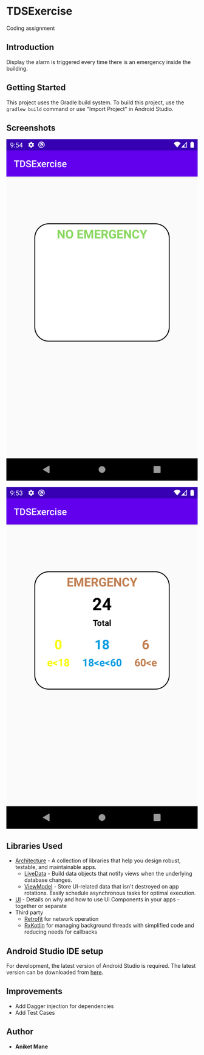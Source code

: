 # TDSExercise
Coding assignment

Introduction
------------

Display the alarm is triggered every time there is an
emergency inside the building.

Getting Started
---------------

This project uses the Gradle build system. To build this project, use the
`gradlew build` command or use "Import Project" in Android Studio.

Screenshots
-----------
![City list screen](https://github.com/aniketmane/TDSExercise/blob/master/TDSExercise/screenshots/screenshot1.png "No Emergency")

![Weather details screen](https://github.com/aniketmane/TDSExercise/blob/master/TDSExercise/screenshots/screenshot2.png "Emergency")


Libraries Used
--------------

* [Architecture][0] - A collection of libraries that help you design robust, testable, and
  maintainable apps.
  * [LiveData][1] - Build data objects that notify views when the underlying database changes.
  * [ViewModel][2] - Store UI-related data that isn't destroyed on app rotations. Easily schedule
     asynchronous tasks for optimal execution.
* [UI][3] - Details on why and how to use UI Components in your apps - together or separate
* Third party
  * [Retrofit][4] for network operation
  * [RxKotlin][5] for managing background threads with simplified code and reducing needs for callbacks

[0]: https://developer.android.com/jetpack/arch/
[1]: https://developer.android.com/topic/libraries/architecture/livedata
[2]: https://developer.android.com/topic/libraries/architecture/viewmodel
[3]: https://developer.android.com/guide/topics/ui
[4]: https://github.com/square/retrofit
[5]: https://github.com/ReactiveX/RxKotlin
[6]: https://developer.android.com/guide/topics/ui

Android Studio IDE setup
------------------------
For development, the latest version of Android Studio is required. The latest version can be
downloaded from [here](https://developer.android.com/studio/).

Improvements 
-----------------
* Add Dagger injection for dependencies 
* Add Test Cases

Author
------------------------
* **Aniket Mane**
